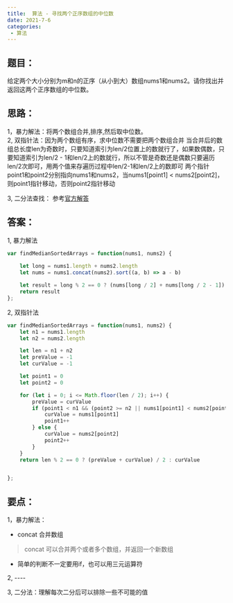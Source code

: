 ```yaml
---
title:  算法 - 寻找两个正序数组的中位数
date: 2021-7-6
categories: 
 - 算法
---
```

<Boxx type='tip' />

## 题目： 
给定两个大小分别为m和n的正序（从小到大）数组nums1和nums2。请你找出并返回这两个正序数组的中位数。

## 思路：
1，暴力解法：将两个数组合并,排序,然后取中位数。      
2, 双指针法：因为两个数组有序，求中位数不需要把两个数组合并
当合并后的数组总长度len为奇数时，只要知道索引为len/2位置上的数就行了，如果数偶数，只要知道索引为len/2 - 1和len/2上的数就行，所以不管是奇数还是偶数只要遍历len/2次即可，用两个值来存遍历过程中len/2-1和len/2上的数即可
两个指针point1和point2分别指向nums1和nums2，当nums1[point1] < nums2[point2]，则point1指针移动，否则point2指针移动

3, 二分法查找： 参考[官方解答](https://leetcode-cn.com/problems/median-of-two-sorted-arrays/solution/xun-zhao-liang-ge-you-xu-shu-zu-de-zhong-wei-s-114/) 
## 答案： 
1, 暴力解法
```js
var findMedianSortedArrays = function(nums1, nums2) {
    
    let long = nums1.length + nums2.length
    let nums = nums1.concat(nums2).sort((a, b) => a - b)

    let result = long % 2 == 0 ? (nums[long / 2] + nums[long / 2 - 1]) / 2 : nums[Math.floor(long / 2)]
    return result
};
```

2, 双指针法
```js
var findMedianSortedArrays = function(nums1, nums2) {
    let n1 = nums1.length
    let n2 = nums2.length

    let len = n1 + n2
    let preValue = -1
    let curValue = -1

    let point1 = 0
    let point2 = 0

    for (let i = 0; i <= Math.floor(len / 2); i++) {
        preValue = curValue
        if (point1 < n1 && (point2 >= n2 || nums1[point1] < nums2[point2])) {
            curValue = nums1[point1]
            point1++
        } else {
            curValue = nums2[point2]
            point2++
        }
    }
    return len % 2 == 0 ? (preValue + curValue) / 2 : curValue


};
```

## 要点： 

1，暴力解法：
- concat 合并数组
> concat 可以合并两个或者多个数组，并返回一个新数组

- 简单的判断不一定要用if，也可以用三元运算符

2, ----

3, 二分法：理解每次二分后可以排除一些不可能的值